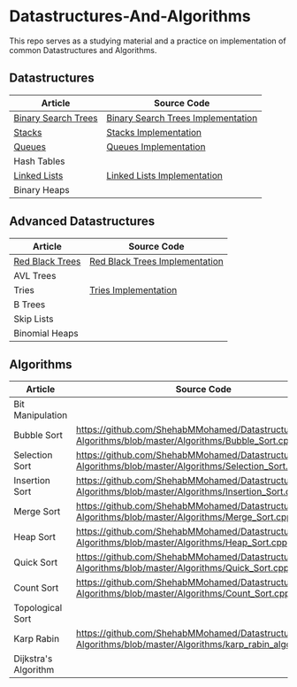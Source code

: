 # Datastructures-And-Algorithms
This repo serves as a studying material and a practice on implementation of common Datastructures and Algorithms.

## Datastructures
|Article|Source Code|
|------|---------|
|[Binary Search Trees](https://shehabmmohamed.github.io/computer-science/2018/10/19/Binary-Search-Trees.html) | [Binary Search Trees Implementation](https://github.com/ShehabMMohamed/Datastructures-And-Algorithms/blob/master/Data%20Structures/Binary%20Search%20Trees/BinarySearchTrees.h)|
|[Stacks](https://shehabmmohamed.github.io/computer-science/2019/01/20/Stacks-&-Queues.html)| [Stacks Implementation](https://github.com/ShehabMMohamed/Datastructures-And-Algorithms/blob/master/Data%20Structures/Stacks%20and%20Queues/Stacks.h)|
|[Queues](https://shehabmmohamed.github.io/computer-science/2019/01/20/Stacks-&-Queues.html)| [Queues Implementation](https://github.com/ShehabMMohamed/Datastructures-And-Algorithms/blob/master/Data%20Structures/Stacks%20and%20Queues/Queues.h)|
|Hash Tables||
|[Linked Lists](https://shehabmmohamed.github.io/computer-science/2019/03/12/Linked-Lists.html)| [Linked Lists Implementation](https://github.com/ShehabMMohamed/Datastructures-And-Algorithms/blob/master/Data%20Structures/Linked%20Lists/LinkedLists.h)|
|Binary Heaps||


## Advanced Datastructures

|Article|Source Code|
|------|---------|
|[Red Black Trees](https://shehabmmohamed.github.io/computer-science/2019/01/24/Red-Black-Trees.html)|[Red Black Trees Implementation](https://github.com/ShehabMMohamed/Datastructures-And-Algorithms/blob/master/Advanced%20Data%20Structures/Red%20Black%20Trees/RedBlackTrees.h)|
|AVL Trees||
|Tries|[Tries Implementation](https://github.com/ShehabMMohamed/Datastructures-And-Algorithms/blob/master/Advanced%20Data%20Structures/Tries/Tries.h)|
|B Trees||
|Skip Lists||
|Binomial Heaps||

## Algorithms

|Article|Source Code|
|------|---------|
|Bit Manipulation||
|Bubble Sort|https://github.com/ShehabMMohamed/Datastructures-And-Algorithms/blob/master/Algorithms/Bubble_Sort.cpp|
|Selection Sort|https://github.com/ShehabMMohamed/Datastructures-And-Algorithms/blob/master/Algorithms/Selection_Sort.cpp|
|Insertion Sort|https://github.com/ShehabMMohamed/Datastructures-And-Algorithms/blob/master/Algorithms/Insertion_Sort.cpp|
|Merge Sort|https://github.com/ShehabMMohamed/Datastructures-And-Algorithms/blob/master/Algorithms/Merge_Sort.cpp|
|Heap Sort|https://github.com/ShehabMMohamed/Datastructures-And-Algorithms/blob/master/Algorithms/Heap_Sort.cpp|
|Quick Sort|https://github.com/ShehabMMohamed/Datastructures-And-Algorithms/blob/master/Algorithms/Quick_Sort.cpp|
|Count Sort|https://github.com/ShehabMMohamed/Datastructures-And-Algorithms/blob/master/Algorithms/Count_Sort.cpp|
|Topological Sort||
|Karp Rabin|https://github.com/ShehabMMohamed/Datastructures-And-Algorithms/blob/master/Algorithms/karp_rabin_algorithm.cpp|
|Dijkstra's Algorithm||


